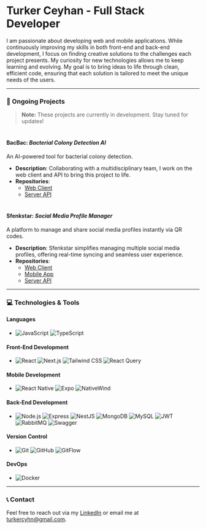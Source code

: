 # Turker Ceyhan - Full Stack Developer

I am passionate about developing web and mobile applications. While continuously improving my skills in both front-end and back-end development, I focus on finding creative solutions to the challenges each project presents. My curiosity for new technologies allows me to keep learning and evolving. My goal is to bring ideas to life through clean, efficient code, ensuring that each solution is tailored to meet the unique needs of the users.

---

### 🚧 Ongoing Projects

> **Note:** These projects are currently in development. Stay tuned for updates!

#

#### **BacBac**: _Bacterial Colony Detection AI_

An AI-powered tool for bacterial colony detection.

- **Description**: Collaborating with a multidisciplinary team, I work on the web client and API to bring this project to life.
- **Repositories**:
  - [Web Client](#)
  - [Server API](#)

#

#### **Sfenkstar**: _Social Media Profile Manager_

A platform to manage and share social media profiles instantly via QR codes.

- **Description**: Sfenkstar simplifies managing multiple social media profiles, offering real-time syncing and seamless user experience.
- **Repositories**:
  - [Web Client](#)
  - [Mobile App](#)
  - [Server API](#)

---

### 💻 Technologies & Tools

#### **Languages**

- ![JavaScript](https://img.shields.io/badge/-JavaScript-F7DF1E?logo=javascript&logoColor=black&style=flat-square)
  ![TypeScript](https://img.shields.io/badge/-TypeScript-3178C6?logo=typescript&logoColor=white&style=flat-square)

#### **Front-End Development**

- ![React](https://img.shields.io/badge/-React-61DAFB?logo=react&logoColor=white&style=flat-square)
  ![Next.js](https://img.shields.io/badge/-Next.js-000000?logo=next.js&logoColor=white&style=flat-square)
  ![Tailwind CSS](https://img.shields.io/badge/-Tailwind_CSS-38B2AC?logo=tailwind-css&logoColor=white&style=flat-square)
  ![React Query](https://img.shields.io/badge/-React_Query-FF4154?logo=react-query&logoColor=white&style=flat-square)

#### **Mobile Development**

- ![React Native](https://img.shields.io/badge/-React_Native-61DAFB?logo=react&logoColor=white&style=flat-square)
  ![Expo](https://img.shields.io/badge/-Expo-000020?logo=expo&logoColor=white&style=flat-square)
  ![NativeWind](https://img.shields.io/badge/-NativeWind-38B2AC?logo=tailwind-css&logoColor=white&style=flat-square)

#### **Back-End Development**

- ![Node.js](https://img.shields.io/badge/-Node.js-339933?logo=node.js&logoColor=white&style=flat-square)
  ![Express](https://img.shields.io/badge/-Express-000000?logo=express&logoColor=white&style=flat-square)
  ![NestJS](https://img.shields.io/badge/-NestJS-E0234E?logo=nestjs&logoColor=white&style=flat-square)
  ![MongoDB](https://img.shields.io/badge/-MongoDB-47A248?logo=mongodb&logoColor=white&style=flat-square)
  ![MySQL](https://img.shields.io/badge/-MySQL-4479A1?logo=mysql&logoColor=white&style=flat-square)
  ![JWT](https://img.shields.io/badge/-JWT-000000?logo=json-web-tokens&logoColor=white&style=flat-square)
  ![RabbitMQ](https://img.shields.io/badge/-RabbitMQ-FF6600?logo=rabbitmq&logoColor=white&style=flat-square)
  ![Swagger](https://img.shields.io/badge/-Swagger-85EA2D?logo=swagger&logoColor=black&style=flat-square)

#### **Version Control**

- ![Git](https://img.shields.io/badge/-Git-F05032?logo=git&logoColor=white&style=flat-square)
  ![GitHub](https://img.shields.io/badge/-GitHub-181717?logo=github&logoColor=white&style=flat-square)
  ![GitFlow](https://img.shields.io/badge/-GitFlow-29ABE2?logo=git&logoColor=white&style=flat-square)

#### **DevOps**

- ![Docker](https://img.shields.io/badge/-Docker-2496ED?logo=docker&logoColor=white&style=flat-square)

---

### 📞 Contact

Feel free to reach out via my [LinkedIn](https://www.linkedin.com/in/turkerceyhan/) or email me at [turkercyhn@gmail.com](mailto:turkercyhn@gmail.com).
